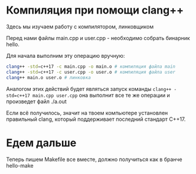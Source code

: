 # Компиляция при помощи clang++
Здесь мы изучаем работу с компилятором, линковщиком

Перед нами файлы main.cpp и user.cpp - необходимо собрать бинарник hello.

Для начала выполним эту операцию вручную: 
```bash
clang++ -std=c++17 -c main.cpp -o main.o # компиляция файла main
clang++ -std=c++17 -c user.cpp -o user.o # компиляция файла user
clang++ main.o user.o # линковка
```

Аналогом этих действий будет являться запуск команды ```clang++ -std=c++17 main.cpp user.cpp``` она выполнит все те же операции и произведет файл ./a.out

Если всё получилось, значит на твоем компьютере установлен правильный clang, который поддерживает последний стандарт C++17.

# Едем дальше
Теперь пишем Makefile все вместе, должно получиться как в бранче hello-make
